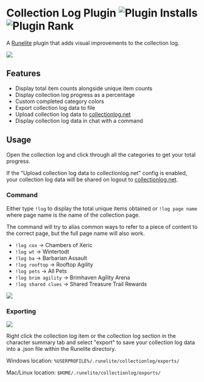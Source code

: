
# Collection Log Plugin ![Plugin Installs](https://img.shields.io/endpoint?url=https://i.pluginhub.info/shields/installs/plugin/collection-log) ![Plugin Rank](https://img.shields.io/endpoint?url=https://i.pluginhub.info/shields/rank/plugin/collection-log)

A [Runelite](https://github.com/runelite/runelite) plugin that adds visual improvements to the collection log.

![](https://i.imgur.com/XsIk092.png)

## Features
* Display total item counts alongside unique item counts
* Display collection log progress as a percentage
* Custom completed category colors
* Export collection log data to file
* Upload collection log data to [collectionlog.net](https://collectionlog.net)
* Display collection log data in chat with a command

## Usage
Open the collection log and click through all the categories to get your total progress.

If the "Upload collection log data to collectionlog.net" config is enabled, your collection log data will be shared on logout to [collectionlog.net](https://collectionlog.net).

### Command
Either type `!log` to display the total unique items obtained or `!log page name` where page name is the name of the collection page.

The command will try to alias common ways to refer to a piece of content to the correct page, but the full page name will also work.

- `!log cox` -> Chambers of Xeric
- `!log wt` -> Wintertodt
- `!log ba` -> Barbarian Assault
- `!log rooftop` -> Rooftop Agility
- `!log pets` -> All Pets
- `!log brim agility` -> Brimhaven Agility Arena
- `!log shared clues` -> Shared Treasure Trail Rewards

![](https://i.imgur.com/U2C2t1G.gif)

### Exporting

![](https://i.imgur.com/zz90og4.png)

Right click the collection log item or the collection log section in the character summary tab and select "export" to save your collection log data into a .json file within the Runelite directory.

Windows location: `%USERPROFILE%/.runelite/collectionlog/exports/`

Mac/Linux location: `$HOME/.runelite/collectionlog/exports/`

